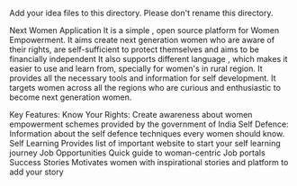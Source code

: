 Add your idea files to this directory. Please don't rename this directory.

Next Women Application 
It is a simple , open source platform for Women Empowerment. 
It aims create next generation women who are aware of their rights, are self-sufficient to protect themselves and aims to be financially independent
It also supports different language , which makes it easier to use and learn from, specially for women's in rural region.
It provides all the necessary tools and information for self development.
It targets women across all the regions who are curious and enthusiastic to become next generation women.

Key Features:
Know Your Rights:
	Create awareness about women empowerment schemes provided by the government of India
Self Defence:
	Information about the self defence techniques every women should know.	
Self Learning
	Provides list of important website to start your self learning journey
Job Opportunities
	Quick guide to woman-centric Job portals
Success Stories
	Motivates women with inspirational stories and platform to add your story
